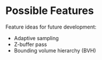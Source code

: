 # Possible Features
Feature ideas for future development:
* Adaptive sampling
* Z-buffer pass
* Bounding volume hierarchy (BVH)
